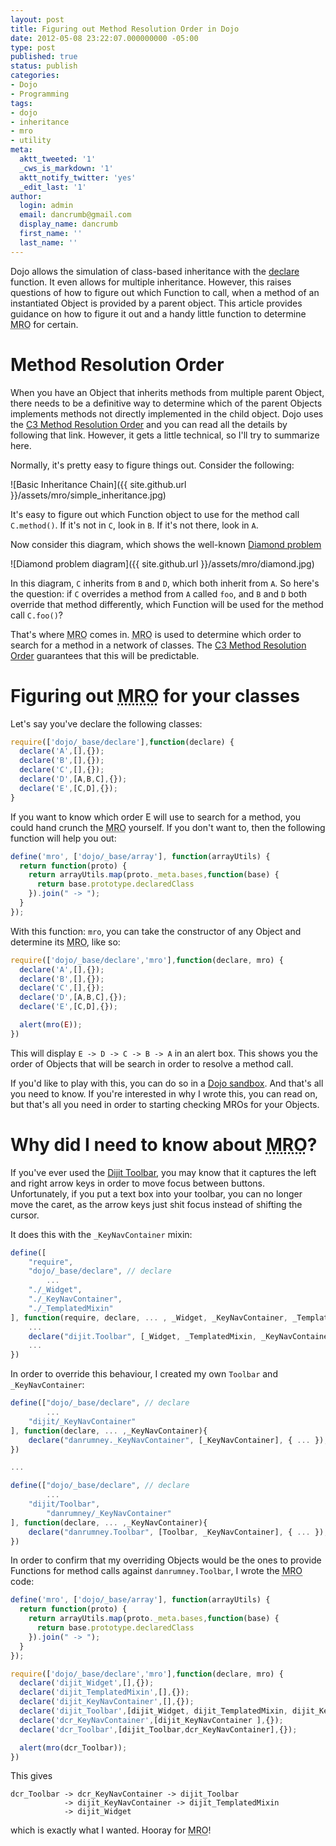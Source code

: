 ```yaml
---
layout: post
title: Figuring out Method Resolution Order in Dojo
date: 2012-05-08 23:22:07.000000000 -05:00
type: post
published: true
status: publish
categories:
- Dojo
- Programming
tags:
- dojo
- inheritance
- mro
- utility
meta:
  aktt_tweeted: '1'
  _cws_is_markdown: '1'
  aktt_notify_twitter: 'yes'
  _edit_last: '1'
author:
  login: admin
  email: dancrumb@gmail.com
  display_name: dancrumb
  first_name: ''
  last_name: ''
---
```

Dojo allows the simulation of class-based inheritance with the [declare](http://dojotoolkit.org/reference-guide/1.7/dojo/declare.html) function. It even allows for multiple inheritance. However, this raises questions of how to figure out which Function to call, when a method of an instantiated Object is provided by a parent object. This article provides guidance on how to figure it out and a handy little function to determine <abbr title="Method Resolution Order">MRO</abbr> for certain.

# Method Resolution Order

When you have an Object that inherits methods from multiple parent Object, there needs to be a definitive way to determine which of the parent Objects implements methods not directly implemented in the child object. Dojo uses the [C3 Method Resolution Order](http://www.python.org/download/releases/2.3/mro/) and you can read all the details by following that link. However, it gets a little technical, so I'll try to summarize here.

Normally, it's pretty easy to figure things out. Consider the following:

![Basic Inheritance Chain]({{ site.github.url }}/assets/mro/simple_inheritance.jpg)

It's easy to figure out which Function object to use for the method call `C.method()`. If it's not in `C`, look in `B`. If it's not there, look in `A`.

Now consider this diagram, which shows the well-known [Diamond problem](http://en.wikipedia.org/wiki/Diamond_problem)

![Diamond problem diagram]({{ site.github.url }}/assets/mro/diamond.jpg)

In this diagram, `C` inherits from `B` and `D`, which both inherit from `A`. So here's the question: if `C` overrides a method from `A` called `foo`, and `B` and `D` both override that method differently, which Function will be used for the method call `C.foo()`?

That's where <abbr title="Method Resolution Order">MRO</abbr> comes in. <abbr title="Method Resolution Order">MRO</abbr> is used to determine which order to search for a method in a network of classes. The [C3 Method Resolution Order](http://www.python.org/download/releases/2.3/mro/) guarantees that this will be predictable.

# Figuring out <abbr title="Method Resolution Order">MRO</abbr> for your classes

Let's say you've declare the following classes:

```javascript
require(['dojo/_base/declare'],function(declare) {
  declare('A',[],{});
  declare('B',[],{});
  declare('C',[],{});
  declare('D',[A,B,C],{});
  declare('E',[C,D],{});
}
```

If you want to know which order E will use to search for a method, you could hand crunch the <abbr title="Method Resolution Order">MRO</abbr> yourself. If you don't want to, then the following function will help you out:

```javascript
define('mro', ['dojo/_base/array'], function(arrayUtils) {
  return function(proto) {
    return arrayUtils.map(proto._meta.bases,function(base) {
      return base.prototype.declaredClass
    }).join(" -> ");
  }
});
```

With this function: `mro`, you can take the constructor of any Object and determine its <abbr title="Method Resolution Order">MRO</abbr>, like so:

```javascript            
require(['dojo/_base/declare','mro'],function(declare, mro) {
  declare('A',[],{});
  declare('B',[],{});
  declare('C',[],{});
  declare('D',[A,B,C],{});
  declare('E',[C,D],{});

  alert(mro(E));
})
```

This will display `E -> D -> C -> B -> A` in an alert box. This shows you the order of Objects that will be search in order to resolve a method call.

If you'd like to play with this, you can do so in a [Dojo sandbox](http://dojo-sandbox.net/public/d4190/0). And that's all you need to know. If you're interested in why I wrote this, you can read on, but that's all you need in order to starting checking MROs for your Objects.

# Why did I need to know about <abbr title="Method Resolution Order">MRO</abbr>?

If you've ever used the [Dijit Toolbar](http://livedocs.dojotoolkit.org/dijit/Toolbar), you may know that it captures the left and right arrow keys in order to move focus between buttons. Unfortunately, if you put a text box into your toolbar, you can no longer move the caret, as the arrow keys just shit focus instead of shifting the cursor.

It does this with the `_KeyNavContainer` mixin:

```javascript
define([
    "require",
    "dojo/_base/declare", // declare
        ...
    "./_Widget",
    "./_KeyNavContainer",
    "./_TemplatedMixin"
], function(require, declare, ... , _Widget, _KeyNavContainer, _TemplatedMixin){
    ...
    declare("dijit.Toolbar", [_Widget, _TemplatedMixin, _KeyNavContainer], { ... });
    ...
})
```

In order to override this behaviour, I created my own `Toolbar` and `_KeyNavContainer`:

```javascript
define(["dojo/_base/declare", // declare
        ...
    "dijit/_KeyNavContainer"
], function(declare, ... ,_KeyNavContainer){
    declare("danrumney._KeyNavContainer", [_KeyNavContainer], { ... });
})

...

define(["dojo/_base/declare", // declare
        ...
    "dijit/Toolbar",
        "danrumney/_KeyNavContainer"
], function(declare, ... ,_KeyNavContainer){
    declare("danrumney.Toolbar", [Toolbar, _KeyNavContainer], { ... });
})
```

In order to confirm that my overriding Objects would be the ones to provide Functions for method calls against `danrumney.Toolbar`, I wrote the <abbr title="Method Resolution Order">MRO</abbr> code:

```javascript
define('mro', ['dojo/_base/array'], function(arrayUtils) {
  return function(proto) {
    return arrayUtils.map(proto._meta.bases,function(base) {
      return base.prototype.declaredClass
    }).join(" -> ");
  }
});

require(['dojo/_base/declare','mro'],function(declare, mro) {
  declare('dijit_Widget',[],{});
  declare('dijit_TemplatedMixin',[],{});
  declare('dijit_KeyNavContainer',[],{});
  declare('dijit_Toolbar',[dijit_Widget, dijit_TemplatedMixin, dijit_KeyNavContainer ],{});
  declare('dcr_KeyNavContainer',[dijit_KeyNavContainer ],{});
  declare('dcr_Toolbar',[dijit_Toolbar,dcr_KeyNavContainer],{});

  alert(mro(dcr_Toolbar));
})
```

This gives

    dcr_Toolbar -> dcr_KeyNavContainer -> dijit_Toolbar
                -> dijit_KeyNavContainer -> dijit_TemplatedMixin
                -> dijit_Widget

which is exactly what I wanted. Hooray for <abbr title="Method Resolution Order">MRO</abbr>!
